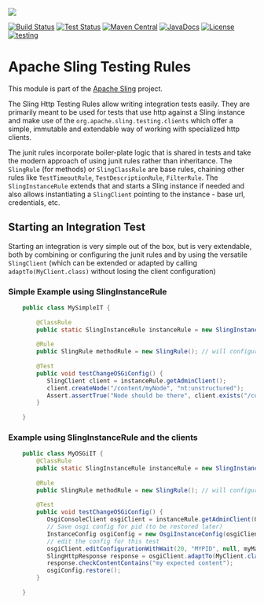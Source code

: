 [<img src="https://sling.apache.org/res/logos/sling.png"/>](https://sling.apache.org)

 [![Build Status](https://builds.apache.org/buildStatus/icon?job=Sling/sling-org-apache-sling-testing-rules/master)](https://builds.apache.org/job/Sling/job/sling-org-apache-sling-testing-rules/job/master) [![Test Status](https://img.shields.io/jenkins/t/https/builds.apache.org/job/Sling/job/sling-org-apache-sling-testing-rules/job/master.svg)](https://builds.apache.org/job/Sling/job/sling-org-apache-sling-testing-rules/job/master/test_results_analyzer/) [![Maven Central](https://maven-badges.herokuapp.com/maven-central/org.apache.sling/org.apache.sling.testing.rules/badge.svg)](https://search.maven.org/#search%7Cga%7C1%7Cg%3A%22org.apache.sling%22%20a%3A%22org.apache.sling.testing.rules%22) [![JavaDocs](https://www.javadoc.io/badge/org.apache.sling/org.apache.sling.testing.rules.svg)](https://www.javadoc.io/doc/org.apache.sling/org.apache.sling.testing.rules) [![License](https://img.shields.io/badge/License-Apache%202.0-blue.svg)](https://www.apache.org/licenses/LICENSE-2.0) [![testing](https://sling.apache.org/badges/group-testing.svg)](https://github.com/apache/sling-aggregator/blob/master/docs/groups/testing.md)

# Apache Sling Testing Rules

This module is part of the [Apache Sling](https://sling.apache.org) project.

The Sling Http Testing Rules allow writing integration tests easily. They are primarily meant to be used for tests that use http against 
a Sling instance and make use of the `org.apache.sling.testing.clients` which offer a simple, immutable and extendable way of working 
with specialized http clients.

The junit rules incorporate boiler-plate logic that is shared in tests and take the modern approach of using junit rules rather than 
inheritance. The `SlingRule` (for methods) or `SlingClassRule` are base rules, chaining other rules like `TestTimeoutRule`, 
`TestDescriptionRule`, `FilterRule`. The `SlingInstanceRule` extends that and starts a Sling instance if needed and also allows 
instantiating a `SlingClient` pointing to the instance - base url, credentials, etc.
    

## <a name="starting"></a> Starting an Integration Test
Starting an integration is very simple out of the box, but is very extendable, both by combining or configuring the junit rules and by 
using the versatile `SlingClient` (which can be extended or adapted by calling `adaptTo(MyClient.class)` without losing the client 
configuration)
 
### Simple Example using SlingInstanceRule

```java   
    public class MySimpleIT {
    
        @ClassRule
        public static SlingInstanceRule instanceRule = new SlingInstanceRule();
    
        @Rule
        public SlingRule methodRule = new SlingRule(); // will configure test timeout, description, etc.
    
        @Test
        public void testChangeOSGiConfig() {
           SlingClient client = instanceRule.getAdminClient();
           client.createNode("/content/myNode", "nt:unstructured");
           Assert.assertTrue("Node should be there", client.exists("/content/myNode"));
        }
            
    } 
```
 
### Example using SlingInstanceRule and the clients

```java   
    public class MyOSGiIT {
        @ClassRule
        public static SlingInstanceRule instanceRule = new SlingInstanceRule();
    
        @Rule
        public SlingRule methodRule = new SlingRule(); // will configure test timeout, description, etc.
    
        @Test
        public void testChangeOSGiConfig() {
           OsgiConsoleClient osgiClient = instanceRule.getAdminClient(OsgiConsoleClient.class);
           // Save osgi config for pid (to be restored later) 
           InstanceConfig osgiConfig = new OsgiInstanceConfig(osgiClient, "MYPID").save();
           // edit the config for this test
           osgiClient.editConfigurationWithWait(20, "MYPID", null, myMap);
           SlingHttpResponse response = osgiClient.adaptTo(MyClient.class).myClientMethod();
           response.checkContentContains("my expected content");
           osgiConfig.restore();
        }
            
    } 
```
